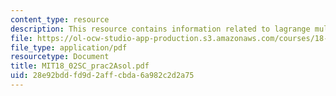 ```yaml
---
content_type: resource
description: This resource contains information related to lagrange multiplier equation.
file: https://ol-ocw-studio-app-production.s3.amazonaws.com/courses/18-02sc-multivariable-calculus-fall-2010/28e92bddfd9d2affcbda6a982c2d2a75_MIT18_02SC_prac2Asol.pdf
file_type: application/pdf
resourcetype: Document
title: MIT18_02SC_prac2Asol.pdf
uid: 28e92bdd-fd9d-2aff-cbda-6a982c2d2a75
---
```

